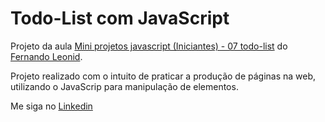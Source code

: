 ﻿# Todo-List com JavaScript

Projeto da aula <a href="https://www.youtube.com/watch?v=oGEYs52ZuHY">Mini projetos javascript (Iniciantes) - 07 todo-list</a> do <a href="https://github.com/fernandoleonid">Fernando Leonid</a>.

Projeto realizado com o intuito de praticar a produção de páginas na web, utilizando o JavaScrip para manipulação de elementos.

Me siga no <a href="https://www.linkedin.com/in/jose-de-souza/">Linkedin</a>